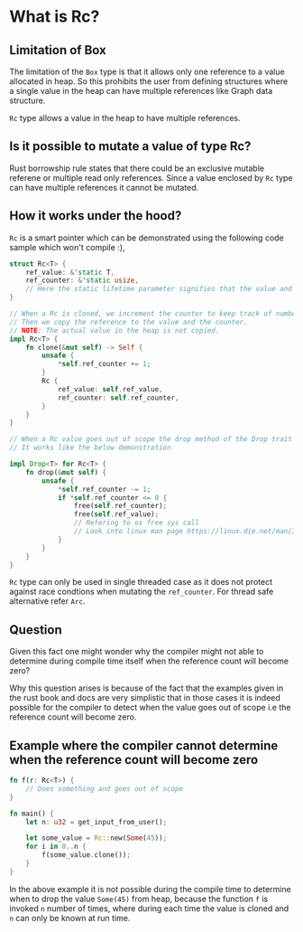 # What is Rc?

## Limitation of Box

The limitation of the `Box` type is that it allows only one reference to a value
allocated in heap. So this prohibits the user from defining structures where a single
value in the heap can have multiple references like Graph data structure.

`Rc` type allows a value in the heap to have multiple references.

## Is it possible to mutate a value of type Rc?

Rust borrowship rule states that there could be an exclusive mutable referene or
multiple read only references. Since a value enclosed by `Rc` type can have multiple
references it cannot be mutated.

## How it works under the hood?

`Rc` is a smart pointer which can be demonstrated using the following code sample which won't compile :),

```rust
struct Rc<T> {
    ref_value: &'static T,
    ref_counter: &'static usize,
    // Here the static lifetime parameter signifies that the value and counter are stored in heap.
}

// When a Rc is cloned, we increment the counter to keep track of number of active references.
// Then we copy the reference to the value and the counter.
// NOTE: The actual value in the heap is not copied.
impl Rc<T> {
    fn clone(&mut self) -> Self {
        unsafe {
            *self.ref_counter += 1; 
        }
        Rc {
            ref_value: self.ref_value,
            ref_counter: self.ref_counter,
        }
    }
}

// When a Rc value goes out of scope the drop method of the Drop trait is invoked.
// It works like the below demonstration

impl Drop<T> for Rc<T> {
    fn drop(&mut self) {
        unsafe {
            *self.ref_counter -= 1;
            if *self.ref_counter <= 0 {
                free(self.ref_counter);
                free(self.ref_value);
                // Refering to os free sys call
                // Look into linux man page https://linux.die.net/man/3/free
            }
        }
    }
}
```

`Rc` type can only be used in single threaded case as it does not protect against race
condtions when mutating the `ref_counter`. For thread safe alternative refer `Arc`.

## Question

Given this fact one might wonder why the compiler might not able to determine during compile
time itself when the reference count will become zero?

Why this question arises is because of the fact that the examples given in the rust book and docs
are very simplistic that in those cases it is indeed possible for the compiler to detect when the
value goes out of scope i.e the reference count will become zero.

## Example where the compiler cannot determine when the reference count will become zero

```rust
fn f(r: Rc<T>) {
    // Does something and goes out of scope
}

fn main() {
    let n: u32 = get_input_from_user();

    let some_value = Rc::new(Some(45));
    for i in 0..n {
        f(some_value.clone());
    }
}
```
In the above example it is not possible during the compile time to determine when to drop
the value `Some(45)` from heap, because the function `f` is invoked `n` number of times, where
during each time the value is cloned and `n` can only be known at run time.
